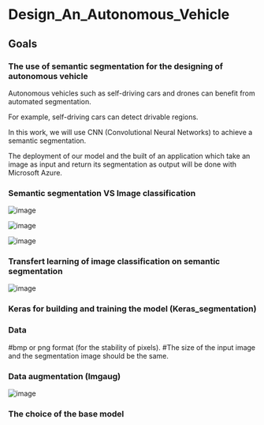# Design_An_Autonomous_Vehicle

## Goals
### The use of semantic segmentation for the designing of autonomous vehicle


Autonomous vehicles such as self-driving cars and drones can benefit from automated segmentation. 

For example, self-driving cars can detect drivable regions.


In this work, we will use CNN (Convolutional Neural Networks) to achieve a semantic segmentation.


The deployment of our model and the built of an application which take an image as input and return its segmentation as output will be done with Microsoft Azure.


### Semantic segmentation VS Image classification 

![image](https://user-images.githubusercontent.com/92828445/173925777-74b4e203-1ff2-4efb-a0f6-e45ba6df31b6.png)


![image](https://user-images.githubusercontent.com/92828445/173926169-75fc2bd4-9710-45da-a8f5-aa0cf9842bf9.png)


![image](https://user-images.githubusercontent.com/92828445/173927000-34e25542-969f-4ea2-ae70-e4c520c07cfe.png)


### Transfert learning of image classification on semantic segmentation


![image](https://user-images.githubusercontent.com/92828445/173929169-186b23df-faf9-4415-8261-4db54d342f7c.png)



### Keras for building and training the model (Keras_segmentation)

### Data

#bmp or png format (for the stability of pixels).
#The size of the input image and the segmentation image should be the same.

### Data augmentation (Imgaug)

![image](https://user-images.githubusercontent.com/92828445/173933563-5dc321ec-3399-4a09-8267-444035a90d53.png)


### The choice of the base model





